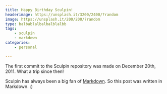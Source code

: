 ```yaml
---
title: Happy Birthday Sculpin!
headerimage: https://unsplash.it/3200/2400/?random
image: https://unsplash.it/200/200/?random
type: balbablalbalbalblalbb
tags:
    - sculpin
    - markdown
categories:
    - personal

---
```

The first commit to the Sculpin repository was made on December 20th, 2011.
What a trip since then!

Sculpin has always been a big fan of [Markdown][1]. So this post was
written in Markdown. :)

[1]: http://daringfireball.net/projects/markdown/
